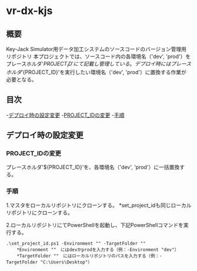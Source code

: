# vr-dx-kjs

## 概要
Key-Jack Simulator用データ加工システムのソースコードのバージョン管理用リポジトリ
本プロジェクトでは、ソースコード内の各環境名（'dev', 'prod'）をプレースホルダ'${PROJECT_ID}'にて記載し管理している。
デプロイ時にはプレースホルダ'${PROJECT_ID}'を実行したい環境名（'dev', 'prod'）に置換する作業が必要となる。

## 目次

-[デプロイ時の設定変更](#デプロイ時の設定変更)
 -[PROJECT_IDの変更](#project_idの変更)
 -[手順](#手順)

## デプロイ時の設定変更

### PROJECT_IDの変更

プレースホルダ'${PROJECT_ID}'を、各環境名（'dev', 'prod'）に一括置換する。

### 手順

1.マスタをローカルリポジトリにクローンする。
        *set_project_idも同じローカルリポジトリにクローンする。

2.ローカルリポジトリにてPowerShellを起動し、下記PowerShellコマンドを実行する。

    .\set_project_id.ps1 -Environment "" -TargetFolder ""
        *Environment ""　にはdevかprodを入力する（例：-Environment "dev"）
        *TargetFolder ""　にはローカルリポジトリのパスを入力する（例：-TargetFolder "C:\Users\Desktop"）
